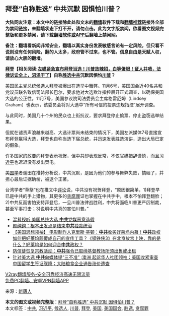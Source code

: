  <h2>拜登“自称胜选” 中共沉默 因惧怕川普？</h2> <p class="notice"><b>大陆网友注意：本文中的链接除此处和文末的<a href="https://github.com/bannedbook/fanqiang" >翻墙</a>软件下载和<a href="https://github.com/killgcd/justmysocks/blob/master/README.md">翻墙推荐</a>链接外全部为禁网链接，未翻墙状态下打不开，请勿点击。此为文字版禁闻，欲看图文视频完整版和更多禁闻，请下载<a href="https://github.com/bannedbook/fanqiang">翻墙软件或APP</a>后翻墙上禁闻网。</p><p>备注：翻墙看新闻非常安全，翻墙以真实身份发表敏感言论有一定风险，但只看不说则没有任何风险，翻的人太多，政府管不过来，也不管。信息自由是天赋人权，请放心大胆的翻墙。</b></p>  <div class="entry"> <p id="conimg"></p> <p><strong><span class='wp_keywordlink'><a href="https://www.bannedbook.org/bnews/comments/20201018/1415809.html" title="“硬盘门”再爆：拿中共华信10％股的“大人物”正是拜登" target="_blank">拜登</a></span>【相关阅读:<a href='https://www.bannedbook.org/bnews/bannedvideo/20201108/1427782.html' target='_blank'>左媒紧急宣布拜登当选！川普放辣招，白等傻眼！证人井喷，法律诉讼全上，沼泽干了</a>】自称<a href="https://www.bannedbook.org/bnews/tag/%E8%83%9C%E9%80%89/" class="st_tag internal_tag" rel="tag" title="标签 胜选 下的日志">胜选</a><a href="https://www.bannedbook.org/bnews/tag/%e4%b8%ad%e5%85%b1/" class="st_tag internal_tag" rel="tag" title="标签 中共 下的日志">中共</a>沉默因惧怕<a href="https://www.bannedbook.org/bnews/tag/%e5%b7%9d%e6%99%ae/" class="st_tag internal_tag" rel="tag" title="标签 川普 下的日志">川普</a>？</strong></p> <p><a href="https://www.bannedbook.org/bnews/tag/%e7%be%8e%e5%9b%bd/" class="st_tag internal_tag" rel="tag" title="标签 美国 下的日志">美国</a>民主党总统<a href="https://www.bannedbook.org/bnews/tag/%E5%80%99%E9%80%89%E4%BA%BA/" class="st_tag internal_tag" rel="tag" title="标签 候选人 下的日志">候选人</a><a href="https://www.bannedbook.org/bnews/tag/%e6%8b%9c%e7%99%bb/" class="st_tag internal_tag" rel="tag" title="标签 拜登 下的日志">拜登</a>被爆出在选举中舞弊。11月6号，<a href="https://www.bannedbook.org/bnews/tag/%e7%be%8e%e5%9b%bd%e5%9b%bd%e4%bc%9a/" class="st_tag internal_tag" rel="tag" title="标签 美国国会 下的日志">美国国会</a>近40名共和党议员联名致信司法部长巴尔，要求他对大选欺诈指控展开正式调查，以确保美国大选的公正性。11月7号，美国参议院司法委员会主席格雷厄姆（Lindsey Graham）也表示，该委员会将对大选中“所有可信的投票违规指控”展开调查。</p>  <p>与此同时，美国几十个州的民众也上街抗议，要求拜登停止偷票、停止盗窃选举结果。</p> <p>但就在谴责声浪越来越高、大选计票尚未结束的情况下，美国左派媒体7号直接宣布拜登赢得大选，拜登也自称当选下届总统，并迅速发表胜选演讲，造出大局已定的假象。</p> <p>许多国家的政要向拜登表示祝贺，但中共却表现反常，不仅官媒措辞谨慎，而且<a href="https://www.bannedbook.org/bnews/tag/%e4%b9%a0%e8%bf%91%e5%b9%b3/" class="st_tag internal_tag" rel="tag" title="标签 习近平 下的日志">习近平</a>也迟迟没有发出贺电。</p>  <p>美<span class='wp_keywordlink'><a href="https://www.bannedbook.org/forum24/" title="国学传统文化禁书" target="_blank">国学</a></span>者谢田在推特分析说，中共沉默，是因为他们的参与舞弊失败，搞砸了，并担心最后证据确凿，被逮个正著。</p> <p>台湾学者“草祭”也在推文中<span class='wp_keywordlink_affiliate'><a href="https://www.bannedbook.org/bnews/comments/" title="新闻评论" target="_blank">评论</a></span>说，中共没有祝贺拜登，“原因很简单，1)拜登早已是中共的手上猎物，其更多的<a href="https://www.bannedbook.org/bnews/tag/%E8%B4%AA%E8%85%90%E7%BD%AA/" class="st_tag internal_tag" rel="tag" title="标签 贪腐罪 下的日志">贪腐罪</a>证也掌握在中共手中，根本不怕拜登翻脸；2)中共反而害怕支持拜登后，一旦川普法律战胜利，中共将面临川普更严厉制裁，甚至军事打击；3)说明中共真的害怕川普。”</p> <ul class='op-related-articles' title='相关阅读'> <li><a href='https://www.bannedbook.org/bnews/cbnews/20201109/1428128.html' target='_blank'>混肴视听 美国总统大选 <b>中共</b>党媒恶意造假</a></li> <li><a href='https://www.bannedbook.org/bnews/baitai/20201109/1428125.html' target='_blank'>颜纯鈎：根本出发点是结束<b>中共</b>独裁统治</a></li> <li><a href='https://www.bannedbook.org/bnews/bannedvideo/20201109/1428098.html' target='_blank'>【美国思想领袖】 电影制作人克里斯·芬顿：<b>中共</b>收买好莱坞内幕！<b>中共</b>政权如何把好莱坞颠覆成自己的宣传工具？《钢铁侠3》在北京故宫上映，靠的是什么？好莱坞是如何迎合<b>中共</b>政权？</a></li> <li><a href='https://www.bannedbook.org/bnews/headline/20201109/1428095.html' target='_blank'>防信徒恢复宗教活动：<b>中共</b>强令已取缔基督教场所须出售或出租</a></li> <li><a href='https://www.bannedbook.org/bnews/bannedvideo/20201109/1428048.html' target='_blank'>针对美大选 <b>中共</b>向媒体提“三不准” ;澳洲 起诉华人社团领袖；美国收紧审查 中国留学生签证骤降；大陆粮食企业通告涨价遭查</a></li> </ul> <p class="texttj"> <a href="https://www.bannedbook.org/forum23/topic22702.html" target="_blank">V2ray翻墙服务-安全可靠经济高速无限流量</a><br/> <a href="https://github.com/bannedbook/fanqiang/wiki/%E7%A6%81%E9%97%BB%E7%BD%91%E5%AE%89%E5%8D%93%E7%BF%BB%E5%A2%99%E6%96%B0%E9%97%BBAPP" target="_blank">免费PC翻墙、安卓VPN翻墙APP</a></p><p> 来源：<span class='wp_keywordlink_affiliate'><a href="https://www.ntdtv.com/" title="新唐人">新唐人</a></span> </p> <a name='sharetosocial'></a>       <div><b>本文的图文或视频完整版</b>：<a href='https://www.bannedbook.org/bnews/cbnews/20201109/1428173.html'>拜登“自称胜选” 中共沉默 因惧怕川普？</a></div>  </div><!--END ENTRY--> <div class="postfooter"> <div>本文标签：<a href="https://www.bannedbook.org/bnews/tag/%e4%b8%ad%e5%85%b1/" rel="tag">中共</a>, <a href="https://www.bannedbook.org/bnews/tag/%e4%b9%a0%e8%bf%91%e5%b9%b3/" rel="tag">习近平</a>, <a href="https://www.bannedbook.org/bnews/tag/%E5%80%99%E9%80%89%E4%BA%BA/" rel="tag">候选人</a>, <a href="https://www.bannedbook.org/bnews/tag/%e5%b7%9d%e6%99%ae/" rel="tag">川普</a>, <a href="https://www.bannedbook.org/bnews/tag/%e6%8b%9c%e7%99%bb/" rel="tag">拜登</a>, <a href="https://www.bannedbook.org/bnews/tag/%e7%be%8e%e5%9b%bd/" rel="tag">美国</a>, <a href="https://www.bannedbook.org/bnews/tag/%e7%be%8e%e5%9b%bd%e5%9b%bd%e4%bc%9a/" rel="tag">美国国会</a>, <a href="https://www.bannedbook.org/bnews/tag/%E8%83%9C%E9%80%89/" rel="tag">胜选</a>, <a href="https://www.bannedbook.org/bnews/tag/%E8%B4%AA%E8%85%90%E7%BD%AA/" rel="tag">贪腐罪</a></div>  </div><!--END POSTFOOTER--> 